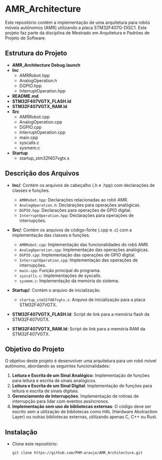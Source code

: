 # AMR_Architecture

Este repositório contém a implementação de uma arquitetura para robôs móveis autônomos (AMR) utilizando a placa STM32F407G-DISC1. Este projeto faz parte da disciplina de Mestrado em Arquitetura e Padrões de Projeto de Software.

## Estrutura do Projeto

- **AMR_Architecture Debug.launch**
- **Inc**
  - AMRRobot.hpp
  - AnalogOperation.h
  - DGPIO.hpp
  - InterruptOperation.hpp
- **README.md**
- **STM32F407VGTX_FLASH.ld**
- **STM32F407VGTX_RAM.ld**
- **Src**
  - AMRRobot.cpp
  - AnalogOperation.cpp
  - DGPIO.cpp
  - InterruptOperation.cpp
  - main.cpp
  - syscalls.c
  - sysmem.c
- **Startup**
  - startup_stm32f407vgtx.s

## Descrição dos Arquivos

- **Inc/**: Contém os arquivos de cabeçalho (.h e .hpp) com declarações de classes e funções.
  - `AMRRobot.hpp`: Declarações relacionadas ao robô AMR.
  - `AnalogOperation.h`: Declarações para operações analógicas.
  - `DGPIO.hpp`: Declarações para operações de GPIO digital.
  - `InterruptOperation.hpp`: Declarações para operações de interrupções.

- **Src/**: Contém os arquivos de código-fonte (.cpp e .c) com a implementação das classes e funções.
  - `AMRRobot.cpp`: Implementação das funcionalidades do robô AMR.
  - `AnalogOperation.cpp`: Implementação das operações analógicas.
  - `DGPIO.cpp`: Implementação das operações de GPIO digital.
  - `InterruptOperation.cpp`: Implementação das operações de interrupções.
  - `main.cpp`: Função principal do programa.
  - `syscalls.c`: Implementações de syscalls.
  - `sysmem.c`: Implementação da memória do sistema.

- **Startup/**: Contém o arquivo de inicialização.
  - `startup_stm32f407vgtx.s`: Arquivo de inicialização para a placa STM32F407VGTX.

- **STM32F407VGTX_FLASH.ld**: Script de link para a memória flash da STM32F407VGTX.
- **STM32F407VGTX_RAM.ld**: Script de link para a memória RAM da STM32F407VGTX.

## Objetivo do Projeto

O objetivo deste projeto é desenvolver uma arquitetura para um robô móvel autônomo, abordando as seguintes funcionalidades:

1. **Leitura e Escrita de um Sinal Analógico**: Implementação de funções para leitura e escrita de sinais analógicos.
2. **Leitura e Escrita de um Sinal Digital**: Implementação de funções para leitura e escrita de sinais digitais.
3. **Gerenciamento de Interrupções**: Implementação de rotinas de interrupção para lidar com eventos assíncronos.
4. **Implementação sem uso de bibliotecas externas**: O código deve ser escrito sem a utilização de bibliotecas como HAL (Hardware Abstraction Layer) ou outras bibliotecas externas, utilizando apenas C, C++ ou Rust.

## Instalação


- Clone este repositório:
   ```sh
   git clone https://github.com/PHM-araujo/AMR_Architecture.git
   ```

